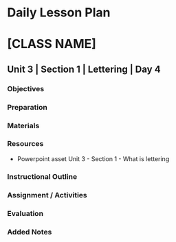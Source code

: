 # Daily Lesson Plan

# [CLASS NAME]

## Unit 3 | Section 1 | Lettering | Day 4

### Objectives

### Preparation

### Materials

### Resources

- Powerpoint asset Unit 3 - Section 1 - What is lettering

### Instructional Outline

### Assignment / Activities

### Evaluation

### Added Notes
